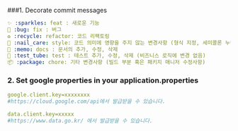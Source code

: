 ###1. Decorate commit messages
```yml
✨ :sparkles: feat : 새로운 기능
🐛 :bug: fix : 버그
♻️ :recycle: refactor: 코드 리팩토링
💅 :nail_care: style: 코드 의미에 영향을 주지 않는 변경사항 (형식 지정, 세미콜론 누락 등)
📝 :memo: docs : 문서의 추가, 수정, 삭제
🧪 :test_tube: test : 테스트 추가, 수정, 삭제 (비즈니스 로직에 변경 없음)
📦️ :package: chore: 기타 변경사항 (빌드 부분 혹은 패키지 매니저 수정사항)
```


### 2. Set google properties in your application.properties

```yml
google.client.key=xxxxxxxx
#https://cloud.google.com/api에서 발급받을 수 있습니다. 

data.client.key=xxxxx
#https://www.data.go.kr/ 에서 발급받을 수 있습니다. 
```
